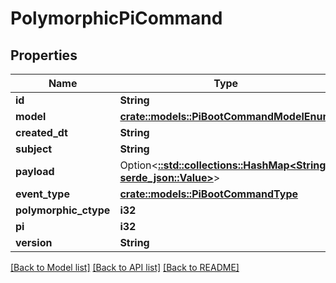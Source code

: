 # PolymorphicPiCommand

## Properties

Name | Type | Description | Notes
------------ | ------------- | ------------- | -------------
**id** | **String** |  | [readonly]
**model** | [**crate::models::PiBootCommandModelEnum**](PiBootCommandModelEnum.md) |  | 
**created_dt** | **String** |  | [readonly]
**subject** | **String** |  | 
**payload** | Option<[**::std::collections::HashMap<String, serde_json::Value>**](serde_json::Value.md)> |  | [optional]
**event_type** | [**crate::models::PiBootCommandType**](PiBootCommandType.md) |  | 
**polymorphic_ctype** | **i32** |  | [readonly]
**pi** | **i32** |  | 
**version** | **String** |  | 

[[Back to Model list]](../README.md#documentation-for-models) [[Back to API list]](../README.md#documentation-for-api-endpoints) [[Back to README]](../README.md)


